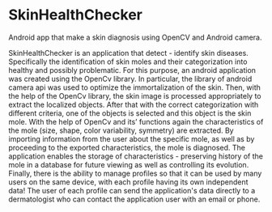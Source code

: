 # SkinHealthChecker
Android app that make a skin diagnosis using OpenCV and Android camera.

SkinHealthChecker is an application that detect - identify skin diseases. 
Specifically the identification of skin moles and their
categorization into healthy and possibly problematic. For this purpose, an android application
was created using the OpenCv library.
In particular, the library of android camera api was used to optimize the immortalization of
the skin. Then, with the help of the OpenCv library, the skin image is processed appropriately
to extract the localized objects. After that with the correct categorization with different
criteria, one of the objects is selected and this object is the skin mole.
With the help of OpenCv and its’ functions again the characteristics of the mole (size, shape,
color variability, symmetry) are extracted.
By importing information from the user about the specific mole, as well as by proceeding to
the exported characteristics, the mole is diagnosed.
The application enables the storage of characteristics - preserving history of the mole in a
database for future viewing as well as controlling its evolution. Finally, there is the ability to
manage profiles so that it can be used by many users on the same device, with each profile
having its own independent data! The user of each profile can send the application's data
directly to a dermatologist who can contact the application user with an email or phone.
